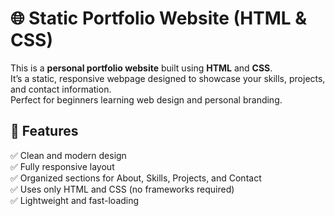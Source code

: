 # 🌐 Static Portfolio Website (HTML & CSS)

This is a **personal portfolio website** built using **HTML** and **CSS**.  
It’s a static, responsive webpage designed to showcase your skills, projects, and contact information.  
Perfect for beginners learning web design and personal branding.

## 🚀 Features

✅ Clean and modern design  
✅ Fully responsive layout  
✅ Organized sections for About, Skills, Projects, and Contact  
✅ Uses only HTML and CSS (no frameworks required)  
✅ Lightweight and fast-loading 
